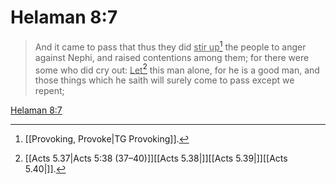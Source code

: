 # Helaman 8:7

> And it came to pass that thus they did <u>stir up</u>[^a] the people to anger against Nephi, and raised contentions among them; for there were some who did cry out: <u>Let</u>[^b] this man alone, for he is a good man, and those things which he saith will surely come to pass except we repent;

[Helaman 8:7](https://www.churchofjesuschrist.org/study/scriptures/bofm/hel/8?lang=eng&id=p7#p7)


[^a]: [[Provoking, Provoke|TG Provoking]].  
[^b]: [[Acts 5.37|Acts 5:38 (37–40)]][[Acts 5.38|]][[Acts 5.39|]][[Acts 5.40|]].  

